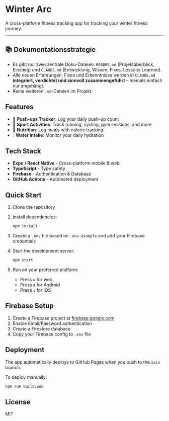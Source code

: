 
# Winter Arc

A cross-platform fitness tracking app for tracking your winter fitness journey.

---

## 📚 Dokumentationsstrategie

- Es gibt nur zwei zentrale Doku-Dateien: `README.md` (Projektüberblick, Einstieg) und `CLAUDE.md` (Entwicklung, Wissen, Fixes, Lessons Learned).
- Alle neuen Erfahrungen, Fixes und Erkenntnisse werden in `CLAUDE.md` **integriert, verdichtet und sinnvoll zusammengeführt** – niemals einfach nur angehängt.
- Keine weiteren `.md`-Dateien im Projekt.


## Features

- 💪 **Push-ups Tracker**: Log your daily push-up count
- 🏃 **Sport Activities**: Track running, cycling, gym sessions, and more
- 🥗 **Nutrition**: Log meals with calorie tracking
- 💧 **Water Intake**: Monitor your daily hydration

## Tech Stack

- **Expo / React Native** - Cross-platform mobile & web
- **TypeScript** - Type safety
- **Firebase** - Authentication & Database
- **GitHub Actions** - Automated deployment

## Quick Start

1. Clone the repository
2. Install dependencies:
   ```bash
   npm install
   ```

3. Create a `.env` file based on `.env.example` and add your Firebase credentials

4. Start the development server:
   ```bash
   npm start
   ```

5. Run on your preferred platform:
   - Press `w` for web
   - Press `a` for Android
   - Press `i` for iOS

## Firebase Setup

1. Create a Firebase project at [firebase.google.com](https://firebase.google.com)
2. Enable Email/Password authentication
3. Create a Firestore database
4. Copy your Firebase config to `.env` file

## Deployment

The app automatically deploys to GitHub Pages when you push to the `main` branch.

To deploy manually:
```bash
npm run build:web
```


## License

MIT
